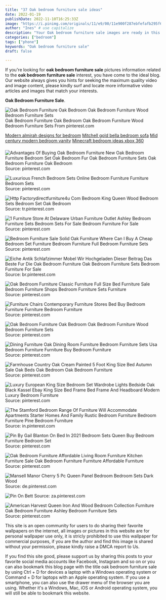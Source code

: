 ```yaml
---
title: "37 Oak bedroom furniture sale ideas"
date: 2022-01-19
publishDate: 2022-11-10T16:25:33Z
image: "https://i.pinimg.com/originals/11/e9/00/11e900f287ebfefafb295f6918a707c3.jpg"
author: "Ines" # use capitalize
description: "Your Oak bedroom furniture sale images are ready in this website. Oak bedroom furniture sale are a topic that is being searched for and liked by netizens now. You can Find and Download the Oak bedroom furniture sale files here. Get all free images."
categories: ["bedroom"]
tags: ["phone"]
keywords: "Oak bedroom furniture sale"
draft: false

---
```


If you're looking for **oak bedroom furniture sale** pictures information related to the **oak bedroom furniture sale** interest, you have come to the ideal  blog.  Our website always  gives you  hints  for seeking  the maximum  quality video and image  content, please kindly surf and locate more informative video articles and images  that match your interests.

**Oak Bedroom Furniture Sale**. 

![Oak Bedroom Furniture Oak Bedroom Oak Bedroom Furniture Wood Bedroom Furniture Sets](https://i.pinimg.com/originals/b2/c0/f9/b2c0f9ec980c74bbbc783b92cd700e69.jpg "Oak Bedroom Furniture Oak Bedroom Oak Bedroom Furniture Wood Bedroom Furniture Sets")
Oak Bedroom Furniture Oak Bedroom Oak Bedroom Furniture Wood Bedroom Furniture Sets From pinterest.com

[Modern almirah designs for bedroom](/modern-almirah-designs-for-bedroom/)
[Mitchell gold bella bedroom sofa](/mitchell-gold-bella-bedroom-sofa/)
[Mid century modern bedroom vanity](/mid-century-modern-bedroom-vanity/)
[Minecraft bedroom ideas xbox 360](/minecraft-bedroom-ideas-xbox-360/)



### 

 


![Advantages Of Buying Oak Bedroom Furniture New Oak Bedroom Furniture Bedroom Set Oak Bedroom Fur Oak Bedroom Furniture Sets Oak Bedroom Furniture Oak Bedroom](https://i.pinimg.com/originals/8b/81/3b/8b813b2990813454d9efae3e146ca761.jpg "Advantages Of Buying Oak Bedroom Furniture New Oak Bedroom Furniture Bedroom Set Oak Bedroom Fur Oak Bedroom Furniture Sets Oak Bedroom Furniture Oak Bedroom")
Source: pinterest.com

 

![Luxurious French Bedroom Sets Online Bedroom Furniture Furniture Bedroom Sets](https://i.pinimg.com/originals/13/01/c4/1301c4d91b394cd1c9397caa8d048805.jpg "Luxurious French Bedroom Sets Online Bedroom Furniture Furniture Bedroom Sets")
Source: pinterest.com

 

![Http Factorydirectfurniture4u Com Bedroom King Queen Wood Bedroom Sets Bedroom Set Oak Bedroom](https://i.pinimg.com/originals/94/72/1b/94721b4353d27465785db792cfdc465f.jpg "Http Factorydirectfurniture4u Com Bedroom King Queen Wood Bedroom Sets Bedroom Set Oak Bedroom")
Source: tr.pinterest.com

 

![1 Furniture Store At Delaware Urban Furniture Outlet Ashley Bedroom Furniture Sets Bedroom Sets For Sale Bedroom Furniture For Sale](https://i.pinimg.com/originals/d5/d8/51/d5d851ea3b111ee6b0a27e53b57f9a5d.jpg "1 Furniture Store At Delaware Urban Furniture Outlet Ashley Bedroom Furniture Sets Bedroom Sets For Sale Bedroom Furniture For Sale")
Source: pinterest.com

 

![Bedroom Furniture Sale Solid Oak Furniture Where Can I Buy A Cheap Bedroom Set Furniture Bedroom Furniture Full Bedroom Furniture Sets](https://i.pinimg.com/736x/04/7f/7c/047f7c2aaf0f9fdd0b88fd76a3733cd4.jpg "Bedroom Furniture Sale Solid Oak Furniture Where Can I Buy A Cheap Bedroom Set Furniture Bedroom Furniture Full Bedroom Furniture Sets")
Source: pinterest.com

 

![Eiche Antik Schlafzimmer Mobel Wir Hochgeladen Dieser Beitrag Das Beste Fur Die Oak Bedroom Furniture Oak Bedroom Furniture Sets Bedroom Furniture For Sale](https://i.pinimg.com/736x/ec/93/b2/ec93b217e0c7151e280c4349f84b3bdf.jpg "Eiche Antik Schlafzimmer Mobel Wir Hochgeladen Dieser Beitrag Das Beste Fur Die Oak Bedroom Furniture Oak Bedroom Furniture Sets Bedroom Furniture For Sale")
Source: br.pinterest.com

 

![Oak Bedroom Furniture Classic Furniture Full Size Bed Furniture Sale Bedroom Furniture Shops Bedroom Furniture Sets Furniture](https://i.pinimg.com/736x/bb/15/f1/bb15f1aad986859f7cd817432ecb1c5b.jpg "Oak Bedroom Furniture Classic Furniture Full Size Bed Furniture Sale Bedroom Furniture Shops Bedroom Furniture Sets Furniture")
Source: pinterest.com

 

![Furniture Chairs Contemporary Furniture Stores Bed Buy Bedroom Furniture Furniture Bedroom Furniture](https://i.pinimg.com/736x/ba/7f/66/ba7f66a0d5b5654b906f32e99249784d.jpg "Furniture Chairs Contemporary Furniture Stores Bed Buy Bedroom Furniture Furniture Bedroom Furniture")
Source: pinterest.com

 

![Oak Bedroom Furniture Oak Bedroom Oak Bedroom Furniture Wood Bedroom Furniture Sets](https://i.pinimg.com/originals/b2/c0/f9/b2c0f9ec980c74bbbc783b92cd700e69.jpg "Oak Bedroom Furniture Oak Bedroom Oak Bedroom Furniture Wood Bedroom Furniture Sets")
Source: pinterest.com

 

![Dining Furniture Oak Dining Room Furniture Bedroom Furniture Sets Usa Bedroom Furniture Furniture Buy Bedroom Furniture](https://i.pinimg.com/736x/97/74/c6/9774c6042c569df749a6249e907acf19.jpg "Dining Furniture Oak Dining Room Furniture Bedroom Furniture Sets Usa Bedroom Furniture Furniture Buy Bedroom Furniture")
Source: pinterest.com

 

![Farmhouse Country Oak Cream Painted 5 Foot King Size Bed Autumn Sale Oak Beds Oak Bedroom Oak Bedroom Furniture](https://i.pinimg.com/originals/0c/04/d1/0c04d107c56a7fca36c12fe48d2a08ea.jpg "Farmhouse Country Oak Cream Painted 5 Foot King Size Bed Autumn Sale Oak Beds Oak Bedroom Oak Bedroom Furniture")
Source: pinterest.com

 

![Luxury European King Size Bedroom Set Wardrobe Lights Bedside Oak Black Kassel Ebay King Size Bed Frame Bed Frame And Headboard Modern Luxury Bedroom Furniture](https://i.pinimg.com/originals/df/24/e6/df24e643e869febfb1c4edc9969975b6.jpg "Luxury European King Size Bedroom Set Wardrobe Lights Bedside Oak Black Kassel Ebay King Size Bed Frame Bed Frame And Headboard Modern Luxury Bedroom Furniture")
Source: pinterest.com

 

![The Stamford Bedroom Range Of Furniture Will Accommodate Apartments Starter Homes And Family Rustic Bedroom Furniture Bedroom Furniture Pine Bedroom Furniture](https://i.pinimg.com/originals/23/03/7b/23037b27f7c5e950c36cf1cca9f00a6e.jpg "The Stamford Bedroom Range Of Furniture Will Accommodate Apartments Starter Homes And Family Rustic Bedroom Furniture Bedroom Furniture Pine Bedroom Furniture")
Source: in.pinterest.com

 

![Pin By Gail Blanton On Bed In 2021 Bedroom Sets Queen Buy Bedroom Furniture Bedroom Set](https://i.pinimg.com/originals/cb/3e/0c/cb3e0c5c00a84ce809acb3614b508743.jpg "Pin By Gail Blanton On Bed In 2021 Bedroom Sets Queen Buy Bedroom Furniture Bedroom Set")
Source: pinterest.com

 

![Oak Bedroom Furniture Affordable Living Room Furniture Kitchen Furniture Sale Oak Bedroom Furniture Furniture Affordable Furniture](https://i.pinimg.com/736x/1c/c1/79/1cc17957853010ee70293679488e8dd9.jpg "Oak Bedroom Furniture Affordable Living Room Furniture Kitchen Furniture Sale Oak Bedroom Furniture Furniture Affordable Furniture")
Source: pinterest.com

 

![Mansell Manor Cherry 5 Pc Queen Panel Bedroom Bedroom Sets Dark Wood](https://i.pinimg.com/originals/18/29/15/18291584efd57f3c1becfec70d64e672.jpg "Mansell Manor Cherry 5 Pc Queen Panel Bedroom Bedroom Sets Dark Wood")
Source: de.pinterest.com

 

![Pin On Bett](https://i.pinimg.com/originals/cc/0e/49/cc0e49cab894b7bd5ee1da5a35b3b457.jpg "Pin On Bett")
Source: za.pinterest.com

 

![American Harvest Queen Iron And Wood Bedroom Collection Furniture Oak Bedroom Furniture Ashley Bedroom Furniture Sets](https://i.pinimg.com/originals/11/e9/00/11e900f287ebfefafb295f6918a707c3.jpg "American Harvest Queen Iron And Wood Bedroom Collection Furniture Oak Bedroom Furniture Ashley Bedroom Furniture Sets")
Source: pinterest.com

 

This site is an open community for users to do sharing their favorite wallpapers on the internet, all images or pictures in this website are for personal wallpaper use only, it is stricly prohibited to use this wallpaper for commercial purposes, if you are the author and find this image is shared without your permission, please kindly raise a DMCA report to Us.

If you find this site good, please support us by sharing this posts to your favorite social media accounts like Facebook, Instagram and so on or you can also bookmark this blog page with the title oak bedroom furniture sale by using Ctrl + D for devices a laptop with a Windows operating system or Command + D for laptops with an Apple operating system. If you use a smartphone, you can also use the drawer menu of the browser you are using. Whether it's a Windows, Mac, iOS or Android operating system, you will still be able to bookmark this website.
